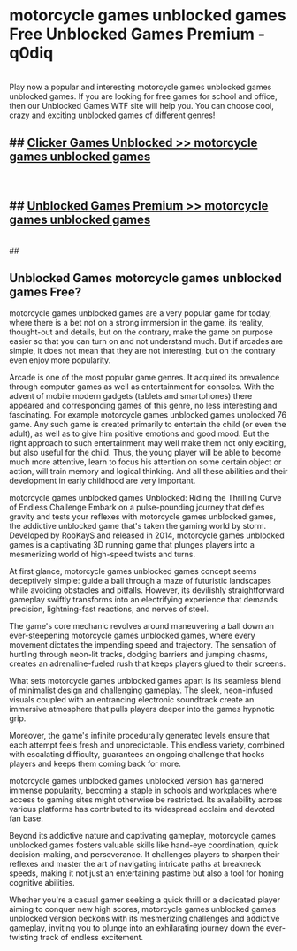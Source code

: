# motorcycle games unblocked games  Free Unblocked Games Premium - q0diq <br>
<br>
Play now a popular and interesting motorcycle games unblocked games unblocked games. If you are looking for free games for school and office, then our Unblocked Games WTF site will help you. You can choose cool, crazy and exciting unblocked games of different genres!


## ##  [Clicker Games Unblocked >> motorcycle games unblocked games](https://lesson1.guru?title=motorcycle_games_unblocked_games)
  <br>

##  ## [Unblocked Games Premium >> motorcycle games unblocked games](https://lesson1.guru?title=motorcycle_games_unblocked_games)
  <br>
  ##



## Unblocked Games motorcycle games unblocked games Free?

motorcycle games unblocked games are a very popular game for today, where there is a bet not on a strong immersion in the game, its reality, thought-out and details, but on the contrary, make the game on purpose easier so that you can turn on and not understand much. But if arcades are simple, it does not mean that they are not interesting, but on the contrary even enjoy more popularity.

Arcade is one of the most popular game genres. It acquired its prevalence through computer games as well as entertainment for consoles. With the advent of mobile modern gadgets (tablets and smartphones) there appeared and corresponding games of this genre, no less interesting and fascinating. For example motorcycle games unblocked games unblocked 76 game. Any such game is created primarily to entertain the child (or even the adult), as well as to give him positive emotions and good mood. But the right approach to such entertainment may well make them not only exciting, but also useful for the child. Thus, the young player will be able to become much more attentive, learn to focus his attention on some certain object or action, will train memory and logical thinking. And all these abilities and their development in early childhood are very important.

motorcycle games unblocked games Unblocked: Riding the Thrilling Curve of Endless Challenge
Embark on a pulse-pounding journey that defies gravity and tests your reflexes with motorcycle games unblocked games, the addictive unblocked game that's taken the gaming world by storm. Developed by RobKayS and released in 2014, motorcycle games unblocked games is a captivating 3D running game that plunges players into a mesmerizing world of high-speed twists and turns.

At first glance, motorcycle games unblocked games concept seems deceptively simple: guide a ball through a maze of futuristic landscapes while avoiding obstacles and pitfalls. However, its devilishly straightforward gameplay swiftly transforms into an electrifying experience that demands precision, lightning-fast reactions, and nerves of steel.

The game's core mechanic revolves around maneuvering a ball down an ever-steepening motorcycle games unblocked games, where every movement dictates the impending speed and trajectory. The sensation of hurtling through neon-lit tracks, dodging barriers and jumping chasms, creates an adrenaline-fueled rush that keeps players glued to their screens.

What sets motorcycle games unblocked games apart is its seamless blend of minimalist design and challenging gameplay. The sleek, neon-infused visuals coupled with an entrancing electronic soundtrack create an immersive atmosphere that pulls players deeper into the games hypnotic grip.

Moreover, the game's infinite procedurally generated levels ensure that each attempt feels fresh and unpredictable. This endless variety, combined with escalating difficulty, guarantees an ongoing challenge that hooks players and keeps them coming back for more.

motorcycle games unblocked games unblocked version has garnered immense popularity, becoming a staple in schools and workplaces where access to gaming sites might otherwise be restricted. Its availability across various platforms has contributed to its widespread acclaim and devoted fan base.

Beyond its addictive nature and captivating gameplay, motorcycle games unblocked games fosters valuable skills like hand-eye coordination, quick decision-making, and perseverance. It challenges players to sharpen their reflexes and master the art of navigating intricate paths at breakneck speeds, making it not just an entertaining pastime but also a tool for honing cognitive abilities.

Whether you're a casual gamer seeking a quick thrill or a dedicated player aiming to conquer new high scores, motorcycle games unblocked games unblocked version beckons with its mesmerizing challenges and addictive gameplay, inviting you to plunge into an exhilarating journey down the ever-twisting track of endless excitement.